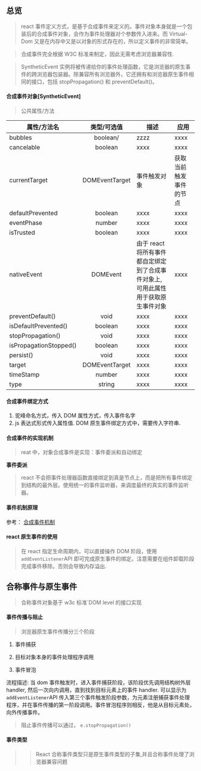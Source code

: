 ## 总览

> react 事件定义方式，是基于合成事件来定义的。事件对象本身就是一个包装后的合成事件对象，会作为事件处理器对个参数传入进来。而 Virtual-Dom 又是在内存中又是以对象的形式存在的，所以定义事件的非常简单。

> 合成事件完全根据 W3C 标准来制定，因此无需考虑浏览器兼容性.

> SyntheticEvent 实例将被传递给你的事件处理函数，它是浏览器的原生事件的跨浏览器包装器。除兼容所有浏览器外，它还拥有和浏览器原生事件相同的接口，包括 stopPropagation() 和 preventDefault()。

#### 合成事件对象[SyntheticEvent]

> 公共属性/方法

| 属性/方法名            |  类型/可选值   | 描述                                                                              | 应用                   |
| ---------------------- | :------------: | --------------------------------------------------------------------------------- | ---------------------- |
| bubbles                |    boolean/    | zzzz                                                                              | xxxx                   |
| cancelable             |    boolean     | xxxx                                                                              | xxxx                   |
| currentTarget          | DOMEventTarget | 事件触发对象                                                                      | 获取当前触发事件的节点 |
| defaultPrevented       |    boolean     | xxxx                                                                              | xxxx                   |
| eventPhase             |     number     | xxxx                                                                              | xxxx                   |
| isTrusted              |    boolean     | xxxx                                                                              | xxxx                   |
| nativeEvent            |    DOMEvent    | 由于 react 将所有事件都自定绑定到了合成事件对象上, 可用此属性用于获取原生事件对象 | xxxx                   |
| preventDefault()       |      void      | xxxx                                                                              | xxxx                   |
| isDefaultPrevented()   |    boolean     | xxxx                                                                              | xxxx                   |
| stopPropagation()      |      void      | xxxx                                                                              | xxxx                   |
| isPropagationStopped() |    boolean     | xxxx                                                                              | xxxx                   |
| persist()              |      void      | xxxx                                                                              | xxxx                   |
| target                 | DOMEventTarget | xxxx                                                                              | xxxx                   |
| timeStamp              |     number     | xxxx                                                                              | xxxx                   |
| type                   |     string     | xxxx                                                                              | xxxx                   |

#### 合成事件绑定方式

1. 驼峰命名方式，传入 DOM 属性方式，传入事件名字
2. js 表达式形式传入属性值. DOM 原生事件绑定方式中，需要传入字符串.

#### 合成事件的实现机制

> reat 中，对象合成事件是实现：事件委派和自动绑定

**事件委派**

> react 不会把事件处理器函数直接绑定到真是节点上，而是把所有事件绑定到结构的最外层。使用统一的事件监听器，来调度最终的真实的事件监听器。

#### 事件机制原理

参考：
[合成事件机制](https://segmentfault.com/a/1190000039108951###)

#### react 原生事件的使用

> 在 react 指定生命周期内，可以直接操作 DOM 阶段，使用`addEventListener`API 即可完成原生事件的绑定。注意需要在组件卸载阶段完成事件移除。否则会导致内存溢出.

## 合称事件与原生事件

> 合称事件对象基于 w3c 标准`DOM level 的接口实现

#### 事件传播与阻止

> 浏览器原生事件传播分三个阶段

1. 事件捕获

2. 目标对象本身的事件处理程序调用

3. 事件冒泡

流程描述: 当 dom 事件触发时，进入事件捕获阶段，该阶段优先调用结构树外层 handler, 然后一次向内调用，直到找到目标元素上的事件 handler. 可以显示为`addEventListener`API 传入第三个事件触发阶段参数，为元素注册捕获事件处理程序，并在事件传播的第一阶段调用。事件冒泡程序则相反，他是从目标元素处，向外传播事件。

> 阻止事件传播可以通过， `e.stopPropagation()`

#### 事件类型

> > React 合称事件类型只是原生事件类型的子集,并且合称事件处理了浏览器兼容问题
